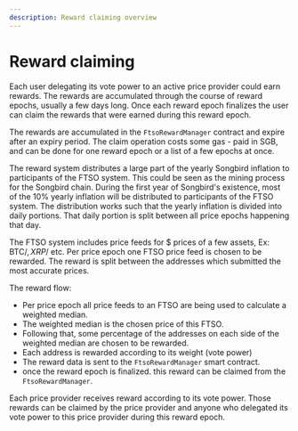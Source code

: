 ```yaml
---
description: Reward claiming overview
---
```


# Reward claiming

Each user delegating its vote power to an active price provider could earn rewards. The rewards are accumulated through the course of reward epochs, usually a few days long. Once each reward epoch finalizes the user can claim the rewards that were earned during this reward epoch.&#x20;

The rewards are accumulated in the `FtsoRewardManager` contract and expire after an expiry period. The claim operation costs some gas - paid in SGB, and can be done for one reward epoch or a list of a few epochs at once.

The reward system distributes a large part of the yearly Songbird inflation to participants of the FTSO system. This could be seen as the mining process for the Songbird chain. During the first year of Songbird's existence, most of the 10% yearly inflation will be distributed to participants of the FTSO system. The distribution works such that the yearly inflation is divided into daily portions. That daily portion is split between all price epochs happening that day.&#x20;

The FTSO system includes price feeds for $ prices of a few assets, Ex: BTC/$, XRP/$ etc. Per price epoch one FTSO price feed is chosen to  be rewarded. The reward is split between the addresses which submitted the most accurate prices.&#x20;

The reward flow:

* Per price epoch all price feeds to an FTSO are being used to calculate a weighted median.
* &#x20;The weighted median is the chosen price of this FTSO.&#x20;
* Following that, some percentage of the addresses on each side of the weighted median are chosen to be rewarded.
* Each address is rewarded according to its weight (vote power)
* The reward data is sent to the `FtsoRewardManager` smart contract.
* once the reward epoch is finalized. this reward can be claimed from the `FtsoRewardManager`.

Each price provider receives reward according to its vote power. Those rewards can be claimed by the price provider and anyone who delegated its vote power to this price provider during this reward epoch.&#x20;
